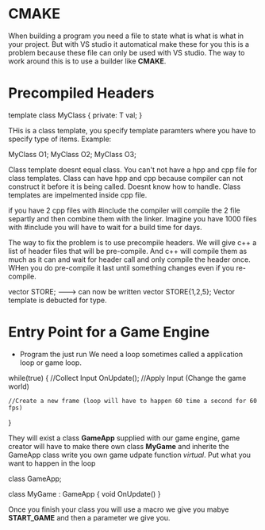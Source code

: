 # CMAKE 

When building a program you need a file to state what is what is what in your project. But with 
VS studio it automatical make these for you this is a problem because these file can only be used 
with VS studio. The way to work around this is to use a builder like **CMAKE**.

# Precompiled Headers

template<typename T>
class MyClass {
    private: 
        T val;
}

THis is a class template, you specify template paramters where you have to specify type of items.
Example:

MyClass<float> O1;
MyClass<string> O2;
MyClass<float> O3;

Class template doesnt equal class. You can't not have a hpp and cpp file for class templates. Class 
can have hpp and cpp because compiler can not construct it before it is being called. Doesnt know how to handle.
Class templates are impelmented inside cpp file.

if you have 2 cpp files with #include <vector> the compiler will compile the 2 file separtly and then combine them
with the linker. Imagine you have 1000 files with #include <vector> you will have to wait for a build time for days.

The way to fix the problem is to use precompile headers. We will give c++ a list of header files that will be pre-compile.
And c++ will compile them as much as it can and wait for header call and only compile the header once. WHen you do pre-compile
it last until something changes even if you re-compile.

vector<int> STORE;  ---> can now be written vector STORE{1,2,5};
Vector template is debucted for type.

# Entry Point for a Game Engine

* Program the just run
We need a loop sometimes called a application loop or game loop. 

while(true) {
    //Collect Input
    OnUpdate();
    //Apply Input (Change the game world)

    //Create a new frame (loop will have to happen 60 time a second for 60 fps)
}

They will exist a class **GameApp** supplied with our game engine, game creator will have to make there own class **MyGame** and inherite
the GameApp class write you own game udpate function *virtual*. Put what you want to happen in the loop 

class GameApp;

class MyGame : GameApp {
    void OnUpdate()
}

Once you finish your class you will use a macro we give you mabye **START_GAME** and then a parameter we give you.